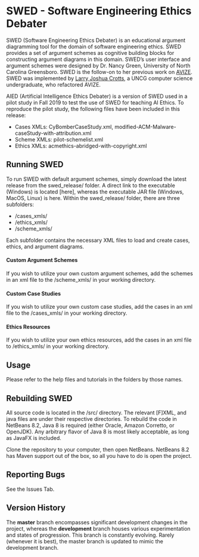 
# SWED - Software Engineering Ethics Debater

SWED (Software Engineering Ethics Debater) is an educational argument diagramming tool for the domain of software engineering ethics. SWED provides a set of argument schemes as cognitive building blocks for constructing argument diagrams in this domain.  SWED’s user interface and argument schemes were designed by Dr. Nancy Green, University of North Carolina Greensboro.  SWED is the follow-on to her previous work on [AVIZE](https://github.com/greennl/AVIZE).  SWED was implemented by [Larry Joshua Crotts](https://www.github.com/JoshuaCrotts), a UNCG computer science undergraduate, who refactored AVIZE.

AIED (Artificial Intelligence Ethics Debater) is a version of SWED used in a pilot study in Fall 2019 to test the use of SWED for teaching AI Ethics.  To reproduce the pilot study, the following files have been included in this release:
 - Cases XMLs:  CyBomberCaseStudy.xml, modified-ACM-Malware-caseStudy-with-attribution.xml
 - Scheme XMLs: pilot-schemelist.xml
 - Ethics XMLs: acmethics-abridged-with-copyright.xml

## Running SWED
To run SWED with default argument schemes, simply download the latest release from the swed_release/ folder. A direct link to the executable (Windows) is located [here], whereas the executable JAR file (Windows, MacOS, Linux) is here. Within the swed_release/ folder, there are three subfolders: 

- /cases_xmls/
- /ethics_xmls/
- /scheme_xmls/

Each subfolder contains the necessary XML files to load and create cases, ethics, and argument diagrams.

#### Custom Argument Schemes

If you wish to utilize your own custom argument schemes, add the schemes in an xml file to the /scheme_xmls/ in your working directory.

#### Custom Case Studies

If you wish to utilize your own custom case studies, add the cases in an xml file to the /cases_xmls/ in your working directory.

#### Ethics Resources

If you wish to utilize your own ethics resources, add the cases in an xml file to /ethics_xmls/ in your working directory.

## Usage

Please refer to the help files and tutorials in the folders by those names.

## Rebuilding SWED

All source code is located in the /src/ directory. The relevant [F]XML, and java files are under their respective directories. To rebuild the code in NetBeans 8.2, Java 8 is required (either Oracle, Amazon Corretto, or OpenJDK). Any arbitrary flavor of Java 8 is most likely acceptable, as long as JavaFX is included.

Clone the repository to your computer, then open NetBeans. NetBeans 8.2 has Maven support out of the box, so all you have to do is open the project.

## Reporting Bugs

See the Issues Tab.

## Version History
The **master** branch encompasses significant development changes in the project, whereas the **development** branch houses various experimentation and states of progression. This branch is constantly evolving. Rarely (whenever it is best), the master branch is updated to mimic the development branch.
